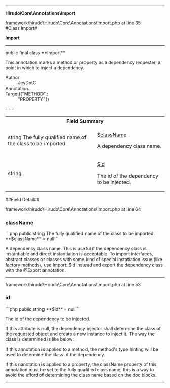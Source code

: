 - - -

**Hirudo\Core\Annotations\Import**
<div class="location">framework\hirudo\Hirudo\Core\Annotations\Import.php at line 35</div>
#Class Import#

**Import**


- - -

<p class="signature">public final  class **Import**</p>

<div class="comment" id="overview_description"><p>This annotation marks a method or property as a dependency requester, a point in which
to inject a dependency.</p></div>

<dl>
<dt>Author:</dt>
<dd>JeyDotC</dd>
<dt>Annotation.</dt>
<dt>Target({"METHOD",:</dt>
<dd>"PROPERTY"})</dd>
</dl>
- - -

<table id="summary_field">
<tr><th colspan="2">Field Summary</th></tr>
<tr>
<td class="type"> string The fully qualified name of the class to be imported.</td>
<td class="description"><p class="name"><a href="#className">$className</a></p><p class="description">A dependency class name. </p></td>
</tr>
<tr>
<td class="type"> string</td>
<td class="description"><p class="name"><a href="#id">$id</a></p><p class="description">The id of the dependency to be injected.
</p></td>
</tr>
</table>

##Field Detail##
<div class="location">framework\hirudo\Hirudo\Core\Annotations\Import.php at line 64</div>
<h3 id="className">className</h3>
```php
public  string The fully qualified name of the class to be imported. **$className** = null```
<div class="details">
<p>A dependency class name. This is useful if the dependency class is instantiable
and direct instantiation is acceptable. To import interfaces, abstract
classes or classes with some kind of special instatiation issue
(like factory methods), use Import::$id instead and export the dependency
class with the @Export annotation.</p></div>

- - -

<div class="location">framework\hirudo\Hirudo\Core\Annotations\Import.php at line 53</div>
<h3 id="id">id</h3>
```php
public  string **$id** = null```
<div class="details">
<p>The id of the dependency to be injected.</p><p>If this attribute is null, the dependency injector shall determine the class
of the requested object and create a new instance to inject it. The way the class is
determined is like below:</p><p>If this annotation is applied to a method, the method's type hinting will be used
to determine the class of the dependency.</p><p>If this nanotation is applied to a property, the className property of this annotation
must be set to the fully qualified class name, this is a way to avoid the efford
of determining the class name based on the doc blocks.</p></div>

- - -

